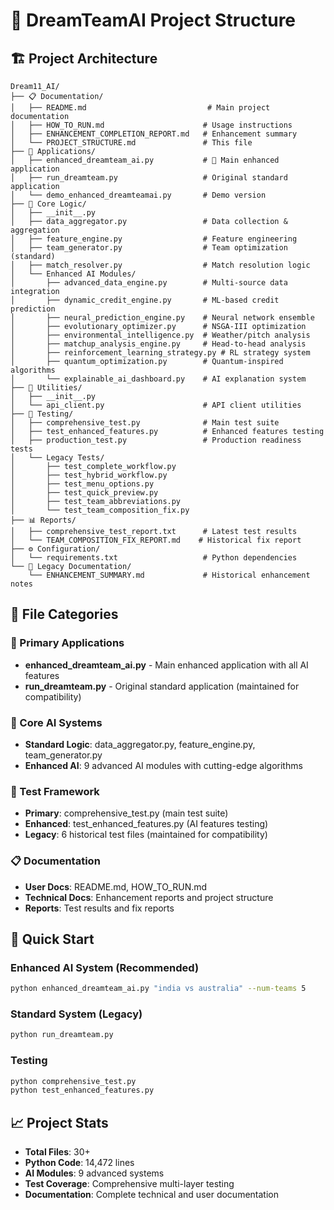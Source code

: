 # 📁 DreamTeamAI Project Structure

## 🏗️ Project Architecture

```
Dream11_AI/
├── 📋 Documentation/
│   ├── README.md                           # Main project documentation
│   ├── HOW_TO_RUN.md                      # Usage instructions
│   ├── ENHANCEMENT_COMPLETION_REPORT.md   # Enhancement summary
│   └── PROJECT_STRUCTURE.md               # This file
├── 🚀 Applications/
│   ├── enhanced_dreamteam_ai.py           # 🌟 Main enhanced application
│   ├── run_dreamteam.py                   # Original standard application
│   └── demo_enhanced_dreamteamai.py       # Demo version
├── 🧠 Core Logic/
│   ├── __init__.py
│   ├── data_aggregator.py                 # Data collection & aggregation
│   ├── feature_engine.py                  # Feature engineering
│   ├── team_generator.py                  # Team optimization (standard)
│   ├── match_resolver.py                  # Match resolution logic
│   └── Enhanced AI Modules/
│       ├── advanced_data_engine.py        # Multi-source data integration
│       ├── dynamic_credit_engine.py       # ML-based credit prediction
│       ├── neural_prediction_engine.py    # Neural network ensemble
│       ├── evolutionary_optimizer.py      # NSGA-III optimization
│       ├── environmental_intelligence.py  # Weather/pitch analysis
│       ├── matchup_analysis_engine.py     # Head-to-head analysis
│       ├── reinforcement_learning_strategy.py # RL strategy system
│       ├── quantum_optimization.py        # Quantum-inspired algorithms
│       └── explainable_ai_dashboard.py    # AI explanation system
├── 🔧 Utilities/
│   ├── __init__.py
│   └── api_client.py                      # API client utilities
├── 🧪 Testing/
│   ├── comprehensive_test.py              # Main test suite
│   ├── test_enhanced_features.py          # Enhanced features testing
│   ├── production_test.py                 # Production readiness tests
│   └── Legacy Tests/
│       ├── test_complete_workflow.py
│       ├── test_hybrid_workflow.py
│       ├── test_menu_options.py
│       ├── test_quick_preview.py
│       ├── test_team_abbreviations.py
│       └── test_team_composition_fix.py
├── 📊 Reports/
│   ├── comprehensive_test_report.txt      # Latest test results
│   └── TEAM_COMPOSITION_FIX_REPORT.md    # Historical fix report
├── ⚙️ Configuration/
│   └── requirements.txt                   # Python dependencies
└── 📝 Legacy Documentation/
    └── ENHANCEMENT_SUMMARY.md             # Historical enhancement notes
```

## 🎯 File Categories

### 🌟 Primary Applications
- **enhanced_dreamteam_ai.py** - Main enhanced application with all AI features
- **run_dreamteam.py** - Original standard application (maintained for compatibility)

### 🧠 Core AI Systems
- **Standard Logic**: data_aggregator.py, feature_engine.py, team_generator.py
- **Enhanced AI**: 9 advanced AI modules with cutting-edge algorithms

### 🧪 Test Framework
- **Primary**: comprehensive_test.py (main test suite)
- **Enhanced**: test_enhanced_features.py (AI features testing)
- **Legacy**: 6 historical test files (maintained for compatibility)

### 📋 Documentation
- **User Docs**: README.md, HOW_TO_RUN.md
- **Technical Docs**: Enhancement reports and project structure
- **Reports**: Test results and fix reports

## 🚀 Quick Start

### Enhanced AI System (Recommended)
```bash
python enhanced_dreamteam_ai.py "india vs australia" --num-teams 5
```

### Standard System (Legacy)
```bash
python run_dreamteam.py
```

### Testing
```bash
python comprehensive_test.py
python test_enhanced_features.py
```

## 📈 Project Stats

- **Total Files**: 30+
- **Python Code**: 14,472 lines
- **AI Modules**: 9 advanced systems
- **Test Coverage**: Comprehensive multi-layer testing
- **Documentation**: Complete technical and user documentation